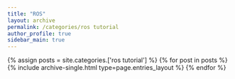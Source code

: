 ```yaml
---
title: "ROS"
layout: archive
permalink: /categories/ros tutorial
author_profile: true
sidebar_main: true
---
```



{% assign posts = site.categories.['ros tutorial'] %}
{% for post in posts %} {% include archive-single.html type=page.entries_layout %} {% endfor %}
